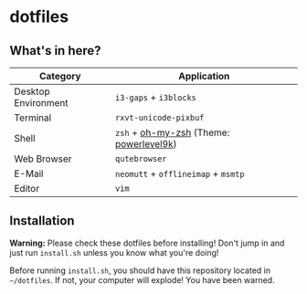 # dotfiles

## What's in here?

| Category 						| Application																	|
| ------------------- | ------------------------------------------- |
| Desktop Environment | `i3-gaps` + `i3blocks`											|
| Terminal 						| `rxvt-unicode-pixbuf` 											|
| Shell 							| `zsh` + [oh-my-zsh] (Theme: [powerlevel9k])	|
| Web Browser 				| `qutebrowser`																|
| E-Mail 							| `neomutt` + `offlineimap` + `msmtp` 				|
| Editor 							| `vim` 																			|


## Installation

**Warning:** Please check these dotfiles before installing! Don't jump in and just run `install.sh` unless you know what you're doing!

Before running `install.sh`, you should have this repository located in `~/dotfiles`. If not, your computer will explode! You have been warned.


[oh-my-zsh]: https://github.com/robbyrussell/oh-my-zsh
[powerlevel9k]: https://github.com/bhilburn/powerlevel9k

